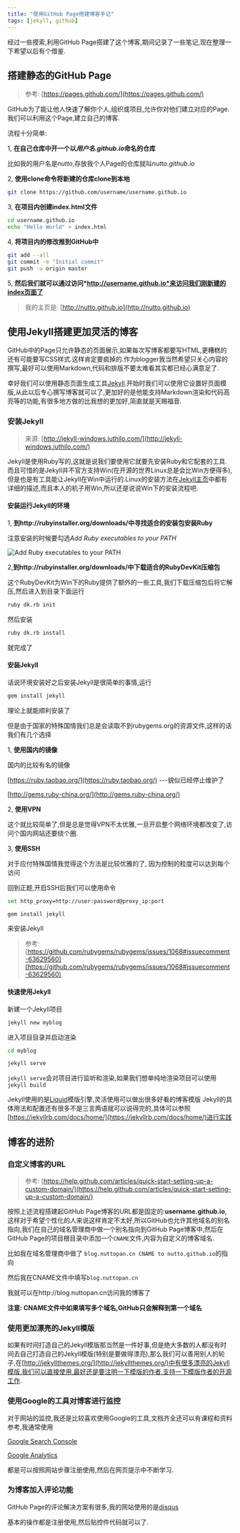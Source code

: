 ```yaml
---
title: "使用GitHub Page搭建博客手记"
tags: [jekyll, github]
---
```


经过一些摸索,利用GitHub Page搭建了这个博客,期间记录了一些笔记,现在整理一下希望以后有个借鉴.


## 搭建静态的GitHub Page

> 参考: [https://pages.github.com/](https://pages.github.com/)

GitHub为了能让他人快速了解你个人,组织或项目,允许你对他们建立对应的Page.我们可以利用这个Page,建立自己的博客.

流程十分简单:

1, **在自己仓库中开一个以*用户名.github.io*命名的仓库**

比如我的用户名是*nutto*,存放我个人Page的仓库就叫*nutto.github.io*

2, **使用clone命令将新建的仓库clone到本地**

```bash
git clone https://github.com/username/username.github.io
```

3, **在项目内创建index.html文件**

```bash
cd username.github.io
echo "Hello World" > index.html
```

4, **将项目内的修改推到GitHub中**

```bash
git add --all
git commit -m "Initial commit"
git push -u origin master
```

5, **然后我们就可以通过访问*http://username.github.io*来访问我们刚新建的index页面了**

> 我的主页是: [http://nutto.github.io](http://nutto.github.io)


## 使用Jekyll搭建更加灵活的博客

GitHub中的Page只允许静态的页面展示,如果每次写博客都要写HTML,更糟糕的还有可能要写CSS样式.这样肯定要疯掉的.作为blogger我当然希望只关心内容的撰写,最好可以使用Markdown,代码和排版不要太难看其实都已经心满意足了.

幸好我们可以使用静态页面生成工具[Jekyll][jekyll_home].开始时我们可以使用它设置好页面模版,从此以后专心撰写博客就可以了,更加好的是他能支持Markdown渲染和代码高亮等的功能,有很多地方做的比我想的更加好,简直就是天赐福音.


### 安装Jekyll

> 来源: [http://jekyll-windows.juthilo.com/](http://jekyll-windows.juthilo.com/)

Jekyll是使用Ruby写的,这就是说我们要使用它就要先安装Ruby和它配套的工具.而且可惜的是Jekyll并不官方支持Win(在开源的世界Linux总是会比Win方便得多),但是也是有工具能让Jekyll在Win中运行的.Linux的安装方法在[Jekyll主页][jekyll_installation]中都有详细的描述,而且本人的机子用Win,所以还是说说Win下的安装流程吧.


#### 安装运行Jekyll的环境

1, **到http://rubyinstaller.org/downloads/中寻找适合的安装包安装Ruby**

注意安装的时候要勾选*Add Ruby executables to your PATH*

![Add Ruby executables to your PATH](http://7xtbqv.com2.z0.glb.clouddn.com/ruby-path.png)

2,**到http://rubyinstaller.org/downloads/中下载适合的RubyDevKit压缩包**

这个RubyDevKit为Win下的Ruby提供了额外的一些工具,我们下载压缩包后将它解压,然后进入到目录下面运行

```bash
ruby dk.rb init
```

然后安装

```bash
ruby dk.rb install
```

就完成了


#### 安装Jekyll

话说环境安装好之后安装Jekyll是很简单的事情,运行

```bash
gem install jekyll
```

理论上就能顺利安装了

但是由于国家的特殊国情我们总是会读取不到rubygems.org的资源文件,这样的话我们有几个选择

1, **使用国内的镜像**

国内的比较有名的镜像

[https://ruby.taobao.org/](https://ruby.taobao.org/)   ---貌似已经停止维护了

[http://gems.ruby-china.org/](http://gems.ruby-china.org/)

2, **使用VPN**

这个就比较简单了,但是总是觉得VPN不太优雅,一旦开启整个网络环境都改变了,访问个国内网站还要绕个圈.

3, **使用SSH**

对于应付特殊国情我觉得这个方法是比较优雅的了, 因为控制的粒度可以达到每个访问

回到正题,开启SSH后我们可以使用命令

```bash
set http_proxy=http://user:password@proxy_ip:port

gem install jekyll
```

来安装Jekyll

> 参考: [https://github.com/rubygems/rubygems/issues/1068#issuecomment-63629560](https://github.com/rubygems/rubygems/issues/1068#issuecomment-63629560)


#### 快速使用Jekyll

新建一个Jekyll项目

```bash
jekyll new myblog
```

进入项目目录并启动渲染

```bash
cd myblog

jekyll serve
```

```jekyll serve```会对项目进行监听和渲染,如果我们想单纯地渲染项目可以使用```jekyll build```

Jekyll使用的是[Liquid](https://github.com/Shopify/liquid/wiki)模版引擎,灵活使用可以做出很多好看的博客模版
Jekyll的具体用法和配置还有很多不是三言两语就可以说得完的,具体可以参照[https://jekyllrb.com/docs/home/](https://jekyllrb.com/docs/home/)进行实践


## 博客的进阶


### 自定义博客的URL

> 参考: [https://help.github.com/articles/quick-start-setting-up-a-custom-domain/](https://help.github.com/articles/quick-start-setting-up-a-custom-domain/)

按照上述流程搭建起GitHub Page博客的URL都是固定的:**username.github.io**,这样对于希望个性化的人来说这样肯定不太好,所以GitHub也允许其他域名的别名指向,我们在自己的域名管理商中做一个别名指向到GitHub Page博客中,然后在GitHub Page的项目根目录中添加一个```CNAME```文件,内容为自定义的博客域名.

比如我在域名管理商中做了 ```blog.nuttopan.cn CNAME to nutto.github.io```的指向

然后我在CNAME文件中填写```blog.nuttopan.cn```

我就可以在http://blog.nuttopan.cn访问我的博客了

**注意: CNAME文件中如果填写多个域名,GitHub只会解释到第一个域名**


### 使用更加漂亮的Jekyll模版

如果有时间打造自己的Jekyll模版那当然是一件好事,但是绝大多数的人都没有时间去自己打造自己的Jekyll模版(特别是要做得漂亮),那么我们可以善用别人的轮子,在[http://jekyllthemes.org/](http://jekyllthemes.org/)中有很多漂亮的Jekyll模版,我们可以直接使用,最好还是要注明一下模版的作者,支持一下模版作者的开源工作.


### 使用Google的工具对博客进行监控

对于网站的监控,我还是比较喜欢使用Google的工具,文档齐全还可以有课程和资料参考,我通常使用

[Google Search Console](https://www.google.com/webmasters/)

[Google Analytics](analytics.google.com)

都是可以按照网站步骤注册使用,然后在网页提示中不断学习.


### 为博客加入评论功能

GitHub Page的评论解决方案有很多,我的网站使用的是[disqus](https://disqus.com/)

基本的操作都是注册使用,然后贴控件代码就可以了.

[jekyll_home]:  https://jekyllrb.com/docs/quickstart/
[jekyll_installation]:  https://jekyllrb.com/docs/installation/


